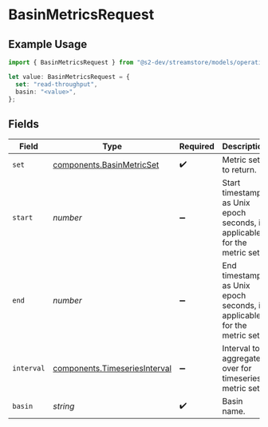 # BasinMetricsRequest

## Example Usage

```typescript
import { BasinMetricsRequest } from "@s2-dev/streamstore/models/operations";

let value: BasinMetricsRequest = {
  set: "read-throughput",
  basin: "<value>",
};
```

## Fields

| Field                                                                          | Type                                                                           | Required                                                                       | Description                                                                    |
| ------------------------------------------------------------------------------ | ------------------------------------------------------------------------------ | ------------------------------------------------------------------------------ | ------------------------------------------------------------------------------ |
| `set`                                                                          | [components.BasinMetricSet](../../models/components/basinmetricset.md)         | :heavy_check_mark:                                                             | Metric set to return.                                                          |
| `start`                                                                        | *number*                                                                       | :heavy_minus_sign:                                                             | Start timestamp as Unix epoch seconds, if applicable for the metric set.       |
| `end`                                                                          | *number*                                                                       | :heavy_minus_sign:                                                             | End timestamp as Unix epoch seconds, if applicable for the metric set.         |
| `interval`                                                                     | [components.TimeseriesInterval](../../models/components/timeseriesinterval.md) | :heavy_minus_sign:                                                             | Interval to aggregate over for timeseries metric sets.                         |
| `basin`                                                                        | *string*                                                                       | :heavy_check_mark:                                                             | Basin name.                                                                    |